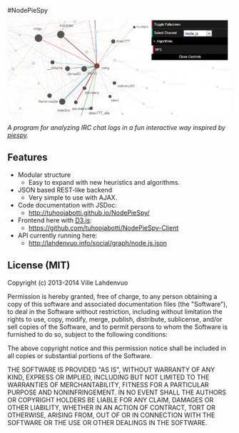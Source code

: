 #NodePieSpy


[![Social graph of #node.js](./media/nodepiespy_nodejs.png)](http://tuhoojabotti.github.io/NodePieSpy-Client/)

*A program for analyzing IRC chat logs in a fun interactive way inspired by [piespy](http://www.jibble.org/piespy/).*

## Features

 * Modular structure
   * Easy to expand with new heuristics and algorithms.
 * JSON based REST-like backend
   * Very simple to use with AJAX.
 * Code documentation with JSDoc:
   * http://tuhoojabotti.github.io/NodePieSpy/
 * Frontend here with [D3.js](http://d3js.org/):
   * https://github.com/tuhoojabotti/NodePieSpy-Client
 * API currently running here:
   * http://lahdenvuo.info/social/graph/node.js.json

## License (MIT)

Copyright (c) 2013-2014 Ville Lahdenvuo

Permission is hereby granted, free of charge, to any person obtaining a copy
of this software and associated documentation files (the "Software"), to deal
in the Software without restriction, including without limitation the rights
to use, copy, modify, merge, publish, distribute, sublicense, and/or sell
copies of the Software, and to permit persons to whom the Software is
furnished to do so, subject to the following conditions:

The above copyright notice and this permission notice shall be included in
all copies or substantial portions of the Software.

THE SOFTWARE IS PROVIDED "AS IS", WITHOUT WARRANTY OF ANY KIND, EXPRESS OR
IMPLIED, INCLUDING BUT NOT LIMITED TO THE WARRANTIES OF MERCHANTABILITY,
FITNESS FOR A PARTICULAR PURPOSE AND NONINFRINGEMENT. IN NO EVENT SHALL THE
AUTHORS OR COPYRIGHT HOLDERS BE LIABLE FOR ANY CLAIM, DAMAGES OR OTHER
LIABILITY, WHETHER IN AN ACTION OF CONTRACT, TORT OR OTHERWISE, ARISING FROM,
OUT OF OR IN CONNECTION WITH THE SOFTWARE OR THE USE OR OTHER DEALINGS IN
THE SOFTWARE.
